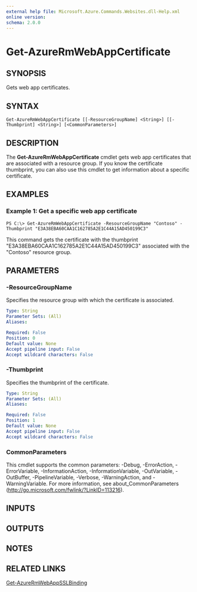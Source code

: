 ```yaml
---
external help file: Microsoft.Azure.Commands.Websites.dll-Help.xml
online version:
schema: 2.0.0
---
```


# Get-AzureRmWebAppCertificate

## SYNOPSIS
Gets web app certificates.

## SYNTAX

```
Get-AzureRmWebAppCertificate [[-ResourceGroupName] <String>] [[-Thumbprint] <String>] [<CommonParameters>]
```

## DESCRIPTION
The **Get-AzureRmWebAppCertificate** cmdlet gets web app certificates that are associated with a resource group.
If you know the certificate thumbprint, you can also use this cmdlet to get information about a specific certificate.

## EXAMPLES

### Example 1: Get a specific web app certificate
```
PS C:\> Get-AzureRmWebAppCertificate -ResourceGroupName "Contoso" -Thumbprint "E3A38EBA60CAA1C162785A2E1C44A15AD450199C3"
```

This command gets the certificate with the thumbprint "E3A38EBA60CAA1C162785A2E1C44A15AD450199C3" associated with the "Contoso" resource group.

## PARAMETERS

### -ResourceGroupName
Specifies the resource group with which the certificate is associated.

```yaml
Type: String
Parameter Sets: (All)
Aliases:

Required: False
Position: 0
Default value: None
Accept pipeline input: False
Accept wildcard characters: False
```

### -Thumbprint
Specifies the thumbprint of the certificate.

```yaml
Type: String
Parameter Sets: (All)
Aliases:

Required: False
Position: 1
Default value: None
Accept pipeline input: False
Accept wildcard characters: False
```

### CommonParameters
This cmdlet supports the common parameters: -Debug, -ErrorAction, -ErrorVariable, -InformationAction, -InformationVariable, -OutVariable, -OutBuffer, -PipelineVariable, -Verbose, -WarningAction, and -WarningVariable. For more information, see about_CommonParameters (http://go.microsoft.com/fwlink/?LinkID=113216).

## INPUTS

## OUTPUTS

## NOTES

## RELATED LINKS

[Get-AzureRmWebAppSSLBinding](./Get-AzureRmWebAppSSLBinding.md)
